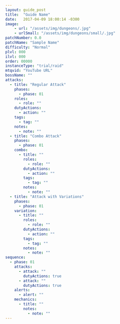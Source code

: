 ```yaml
---
layout: guide_post
title:  "Guide Name"
date:   2017-04-09 18:00:14 -0300
image:
    - url: "/assets/img/dungeons/.jpg"
    - urlSmall: "/assets/img/dungeons/small/.jpg"
patchNumber: 0.0
patchName: "Sample Name"
difficulty: "Normal"
plvl: 000
ilvl: 000
order: 00000
instanceType: "trial/raid"
mtqvid: "YouTube URL"
bossName: ""
attacks:
  - title: "Regular Attack"
    phases:
      - phase: 01
    roles:
      - role: ""
    dutyActions:
      - action: ""
    tags:
      - tag: ""
    notes:
      - note: ""
  - title: "Combo Attack"
    phases:
      - phase: 01
    combo:
      - title: ""
        roles:
          - role: ""
        dutyActions:
          - action: ""
        tags:
          - tag: ""
        notes:
          - note: ""
  - title: "Attack with Variations"
    phases:
      - phase: 01
    variation:
      - title: ""
        roles:
          - role: ""
        dutyActions:
          - action: ""
        tags:
          - tag: ""
        notes:
          - note: ""
sequence:
  - phase: 01
    attacks:
      - attack: ""
        dutyActions: true
      - attack: ""
        dutyActions: true
    alerts:
      - alert: ""
    mechanics:
      - title: ""
        notes:
          - note: ""
---
```

